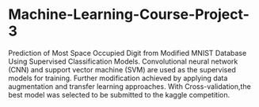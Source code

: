 # Machine-Learning-Course-Project-3
Prediction of Most Space Occupied Digit from Modified MNIST Database Using Supervised Classification Models. Convolutional neural network (CNN) and support vector machine (SVM) are used as the supervised models for training. Further modification achieved by applying data augmentation and transfer learning approaches. With Cross-validation,the best model
was selected to be submitted to the kaggle competition.

